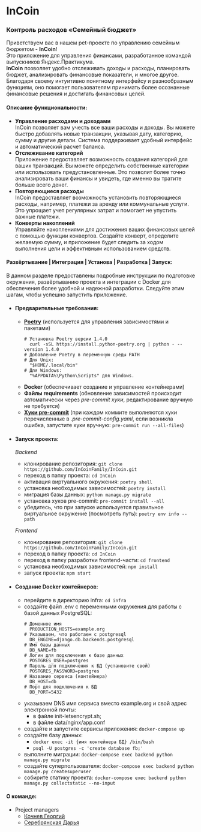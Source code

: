 # InCoin

### Контроль расходов «Семейный бюджет»

Приветствуем вас в нашем pet-проекте по управлению семейным бюджетом - **InCoin**!  
Это приложение для управления финансами, разработанное командой выпускников Яндекс.Практикума.  
**InCoin** позволяет удобно отслеживать доходы и расходы, планировать бюджет, анализировать финансовые показатели, и многое другое. Благодаря своему интуитивно понятному интерфейсу и разнообразным функциям, оно помогает пользователям принимать более осознанные финансовые решения и достигать финансовых целей.  

#### Описание функциональности:

- **Управление расходами и доходами**  
InCoin позволяет вам учесть все ваши расходы и доходы. Вы можете быстро добавлять новые транзакции, указывая дату, категорию, сумму и другие детали. Система поддерживает удобный интерфейс и автоматический расчет баланса.
- **Отслеживание категорий**  
Приложение предоставляет возможность создания категорий для ваших транзакций. Вы можете определить собственные категории или использовать предустановленные. Это позволит более точно анализировать ваши финансы и увидеть, где именно вы тратите больше всего денег.
- **Повторяющиеся расходы**  
InCoin предоставляет возможность установить повторяющиеся расходы, например, платежи за аренду или коммунальные услуги. Это упрощает учет регулярных затрат и помогает не упустить важные платежи.
- **Конверты накоплений**  
Управляйте накоплениями для достижения ваших финансовых целей с помощью функции конвертов. Создайте конверт, определите желаемую сумму, и приложение будет следить за ходом выполнения цели и эффективным использованием средств.

#### Развёртывание | Интеграция | Установа | Разработка | Запуск:

В данном разделе предоставлены подробные инструкции по подготовке окружения, развёртыванию проекта и интеграции с Docker для обеспечения более удобной и надежной разработки. Следуйте этим шагам, чтобы успешно запустить приложение.

- #### Предварительные требования:  
  - [**Poetry**](https://python-poetry.org/docs/cli/) (используется для управления зависимостями и пакетами)  
    ```
    # Установка Poetry версии 1.4.0
      curl -sSL https://install.python-poetry.org | python - --version 1.4.0
    # Добавление Poetry в переменную среды PATH
    # Для Unix:
      "$HOME/.local/bin"
    # Для Windows:
      "%APPDATA%\Python\Scripts" для Windows.
    ```
  - **Docker** (обеспечивает создание и управление контейнерами)
  - **Файлы requirements** (обновление зависимостей происходит автоматически через _pre-commit хуки_, редактирование вручную не требуется)
  - [**Хуки pre-commit**](https://pre-commit.com) (при каждом коммите выполняются хуки перечисленные в _.pre-commit-config.yaml_, если возникла ошибка, запустите хуки вручную: `pre-commit run --all-files`)
    
- #### Запуск проекта:
  _Backend_
    - клонирование репозитория: `git clone https://github.com/InCoinFamily/InCoin.git`
    - переход в папку проекта: `cd InCoin`
    - активация виртуального окружения: `poetry shell`
    - установка необходимых зависимостей: `poetry install`
    - миграция базы данных: `python manage.py migrate`
    - установка хуков pre-commit: `pre-commit install --all`
    - убедитесь, что при запуске используется правильное виртуальное окружение (посмотреть путь): `poetry env info --path`

  _Frontend_
    - клонирование репозитория: `git clone https://github.com/InCoinFamily/InCoin.git`
    - переход в папку проекта: `cd InCoin`
    - переход в папку разработки frontend-части: `cd frontend`
    - установка необходимых зависимостей: `npm install`
    - запуск проекта: `npm start`

- #### Создание Docker контейнеров:
  - перейдите в директорию infra: `cd infra`
  - создайте файл .env с переменными окружения для работы с базой данных PostgreSQL:
    ```
    # Доменное имя
      PRODUCTION_HOSTS=example.org
    # Указываем, что работаем с postgresql
      DB_ENGINE=django.db.backends.postgresql
    # Имя базы данных
      DB_NAME=fb
    # Логин для подключения к базе данных
      POSTGRES_USER=postgres
    # Пароль для подключения к БД (установите свой)
      POSTGRES_PASSWORD=postgres
    # Название сервиса (контейнера)
      DB_HOST=db
    # Порт для подключения к БД
      DB_PORT=5432
    ```
  - указываем DNS имя сервиса вместо example.org и свой адрес электронной почты:
    - в файле init-letsencrypt.sh;
    - в файле data/nginx/app.conf
  - создайте и запустите сервисы приложения: `docker-compose up`
  - создайте базу данных:
    - `docker exec -it {имя контейнера БД} /bin/bash`
    - `psql -U postgres -c 'create database fb;'`
  - выполните миграции: `docker-compose exec backend python manage.py migrate`
  - создайте суперпользователя: `docker-compose exec backend python manage.py createsuperuser`
  - собирите статику проекта: `docker-compose exec backend python manage.py collectstatic --no-input`
#### О команде:  
  - Project managers
    - [Кочнев Георгий](https://krasnodar.hh.ru/resume/158364e8ff0b05a3410039ed1f6b3578716a34)
    - [Серебрянская Дарья](https://cyber-dosa-d28.notion.site/3262193194414073aa6ac3aa927e7c59)
